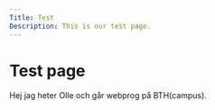 ```yaml
---
Title: Test
Description: This is our test page.
---
```


Test page
==========================

Hej jag heter Olle och går webprog på BTH(campus).